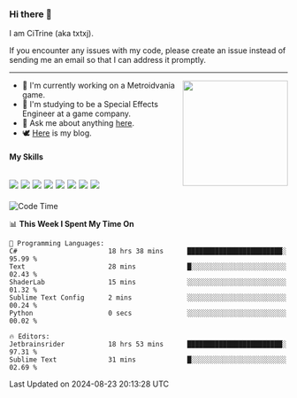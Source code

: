 ### Hi there 👋

I am CiTrine (aka txtxj).

If you encounter any issues with my code, please create an issue instead of sending me an email so that I can address it promptly.

---

<img align="right" height="190" src="http://github-profile-summary-cards.vercel.app/api/cards/stats?username=txtxj&theme=vue">

- 🌱 I'm currently working on a Metroidvania game.
- 📖 I'm studying to be a Special Effects Engineer at a game company.
- 💬 Ask me about anything [here](https://github.com/txtxj/txtxj/issues).
- 🕊️ [Here](https://txtxj.top) is my blog.

#### My Skills

![](https://img.shields.io/badge/Unity-000000?logo=unity&logoColor=fff)
![](https://img.shields.io/badge/C%23-239120?logo=csharp&logoColor=fff)
![](https://img.shields.io/badge/Python-3e74a2?logo=python&logoColor=fff)
![](https://img.shields.io/badge/C++-65318e?logo=cplusplus&logoColor=fff)
![](https://img.shields.io/badge/C-5654a2?logo=c&logoColor=fff)
![](https://img.shields.io/badge/Vue-4FC08D?logo=vuedotjs&logoColor=fff)
![](https://img.shields.io/badge/Blender-f5792a?logo=blender&logoColor=fff)
![](https://img.shields.io/badge/MS%20SQL-cc2927?logo=microsoftsqlserver&logoColor=fff)
---

<!--START_SECTION:waka-->
![Code Time](http://img.shields.io/badge/Code%20Time-1%2C944%20hrs%208%20mins-blue)

📊 **This Week I Spent My Time On** 

```text
💬 Programming Languages: 
C#                       18 hrs 38 mins      ████████████████████████░   95.99 % 
Text                     28 mins             █░░░░░░░░░░░░░░░░░░░░░░░░   02.43 % 
ShaderLab                15 mins             ░░░░░░░░░░░░░░░░░░░░░░░░░   01.32 % 
Sublime Text Config      2 mins              ░░░░░░░░░░░░░░░░░░░░░░░░░   00.24 % 
Python                   0 secs              ░░░░░░░░░░░░░░░░░░░░░░░░░   00.02 % 

🔥 Editors: 
Jetbrainsrider           18 hrs 53 mins      ████████████████████████░   97.31 % 
Sublime Text             31 mins             █░░░░░░░░░░░░░░░░░░░░░░░░   02.69 % 
```


 Last Updated on 2024-08-23 20:13:28 UTC
<!--END_SECTION:waka-->
